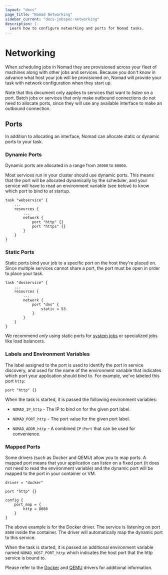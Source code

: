 ```yaml
---
layout: "docs"
page_title: "Nomad Networking"
sidebar_current: "docs-jobspec-networking"
description: |-
  Learn how to configure networking and ports for Nomad tasks.
---
```


# Networking

When scheduling jobs in Nomad they are provisioned across your fleet of
machines along with other jobs and services. Because you don't know in advance
what host your job will be provisioned on, Nomad will provide your task with
network configuration when they start up.

Note that this document only applies to services that want to _listen_
on a port. Batch jobs or services that only make outbound connections do not
need to allocate ports, since they will use any available interface to make an
outbound connection.

## Ports

In addition to allocating an interface, Nomad can allocate static or dynamic
ports to your task.

### Dynamic Ports

Dynamic ports are allocated in a range from `20000` to `60000`.

Most services run in your cluster should use dynamic ports. This means that the
port will be allocated dynamically by the scheduler, and your service will have
to read an environment variable (see below) to know which port to bind to at
startup.

```
task "webservice" {
    ...
    resources {
        ...
        network {
            port "http" {}
            port "https" {}
        }
    }
}
```

### Static Ports

Static ports bind your job to a specific port on the host they're placed on.
Since multiple services cannot share a port, the port must be open in order to
place your task.

```
task "dnsservice" {
    ...
    resources {
        ...
        network {
            port "dns" {
                static = 53
            }
        }
    }
}
```

We recommend _only_ using static ports for [system
jobs](/docs/jobspec/schedulers.html) or specialized jobs like load balancers.

### Labels and Environment Variables

The label assigned to the port is used to identify the port in service
discovery, and used for the name of the environment variable that indicates
which port your application should bind to. For example, we've labeled this
port `http`:

```
port "http" {}
```

When the task is started, it is passed the following environment variables:

* `NOMAD_IP_http` - The IP to bind on for the given port label.

* `NOMAD_PORT_http` - The port value for the given port label.

* `NOMAD_ADDR_http` - A combined `IP:Port` that can be used for convenience.

### Mapped Ports <a id="mapped_ports"></a>

Some drivers (such as Docker and QEMU) allow you to map ports. A mapped port
means that your application can listen on a fixed port (it does not need to
read the environment variable) and the dynamic port will be mapped to the port
in your container or VM.

```
driver = "docker"

port "http" {}

config {
    port_map = {
        http = 8080
    }
}
```

The above example is for the Docker driver. The service is listening on port
`8080` inside the container. The driver will automatically map the dynamic port
to this service.

When the task is started, it is passed an additional environment variable named
`NOMAD_HOST_PORT_http` which indicates the host port that the http service is
bound to.

Please refer to the [Docker](/docs/drivers/docker.html) and [QEMU](/docs/drivers/qemu.html) drivers for additional information.
